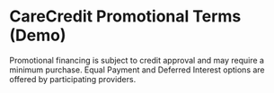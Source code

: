 # CareCredit Promotional Terms (Demo)

Promotional financing is subject to credit approval and may require a minimum purchase. Equal Payment and Deferred Interest options are offered by participating providers.
